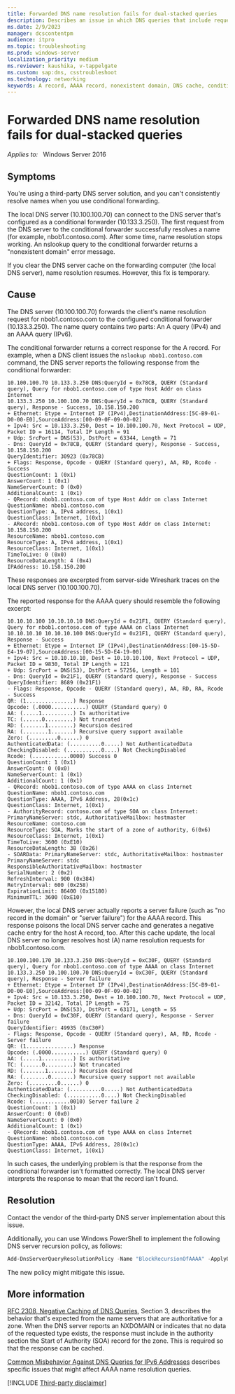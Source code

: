 ```yaml
---
title: Forwarded DNS name resolution fails for dual-stacked queries
description: Describes an issue in which DNS queries that include requests for A and AAAA records initially succeed but then fail.
ms.date: 2/9/2023
manager: dcscontentpm
audience: itpro
ms.topic: troubleshooting
ms.prod: windows-server
localization_priority: medium
ms.reviewer: kaushika, v-tappelgate
ms.custom: sap:dns, csstroubleshoot
ms.technology: networking
keywords: A record, AAAA record, nonexistent domain, DNS cache, conditional forward
---
```


# Forwarded DNS name resolution fails for dual-stacked queries

_Applies to:_ &nbsp; Windows Server 2016

## Symptoms

You're using a third-party DNS server solution, and you can't consistently resolve names when you use conditional forwarding.

The local DNS server (10.100.100.70) can connect to the DNS server that's configured as a conditional forwarder (10.133.3.250). The first request from the DNS server to the conditional forwarder successfully resolves a name (for example, nbob1.contoso.com). After some time, name resolution stops working. An nslookup query to the conditional forwarder returns a "nonexistent domain" error message.

If you clear the DNS server cache on the forwarding computer (the local DNS server), name resolution resumes. However, this fix is temporary.

## Cause

The DNS server (10.100.100.70) forwards the client's name resolution request for nbob1.contoso.com to the configured conditional forwarder (10.133.3.250). The name query contains two parts: An A query (IPv4) and an AAAA query (IPv6).

The conditional forwarder returns a correct response for the A record. For example, when a DNS client issues the `nslookup nbob1.contoso.com` command, the DNS server reports the following response from the conditional forwarder:

```output
10.100.100.70 10.133.3.250 DNS:QueryId = 0x78CB, QUERY (Standard query), Query for nbob1.contoso.com of type Host Addr on class Internet
10.133.3.250 10.100.100.70 DNS:QueryId = 0x78CB, QUERY (Standard query), Response - Success, 10.158.150.200
+ Ethernet: Etype = Internet IP (IPv4),DestinationAddress:[5C-B9-01-D0-00-E0],SourceAddress:[00-09-0F-09-00-02]
+ Ipv4: Src = 10.133.3.250, Dest = 10.100.100.70, Next Protocol = UDP, Packet ID = 16114, Total IP Length = 91
+ Udp: SrcPort = DNS(53), DstPort = 63344, Length = 71
- Dns: QueryId = 0x78CB, QUERY (Standard query), Response - Success, 10.158.150.200
QueryIdentifier: 30923 (0x78CB)
+ Flags: Response, Opcode - QUERY (Standard query), AA, RD, Rcode - Success
QuestionCount: 1 (0x1)
AnswerCount: 1 (0x1)
NameServerCount: 0 (0x0)
AdditionalCount: 1 (0x1)
- QRecord: nbob1.contoso.com of type Host Addr on class Internet
QuestionName: nbob1.contoso.com
QuestionType: A, IPv4 address, 1(0x1)
QuestionClass: Internet, 1(0x1)
- ARecord: nbob1.contoso.com of type Host Addr on class Internet: 10.158.150.200
ResourceName: nbob1.contoso.com
ResourceType: A, IPv4 address, 1(0x1)
ResourceClass: Internet, 1(0x1)
TimeToLive: 0 (0x0)
ResourceDataLength: 4 (0x4)
IPAddress: 10.158.150.200
```

These responses are excerpted from server-side Wireshark traces on the local DNS server (10.100.100.70).

The reported response for the AAAA query should resemble the following excerpt:

```output
10.10.10.100 10.10.10.10 DNS:QueryId = 0x21F1, QUERY (Standard query), Query for nbob1.contoso.com of type AAAA on class Internet
10.10.10.10 10.10.10.100 DNS:QueryId = 0x21F1, QUERY (Standard query), Response - Success
+ Ethernet: Etype = Internet IP (IPv4),DestinationAddress:[00-15-5D-E4-19-07],SourceAddress:[00-15-5D-E4-19-00]
+ Ipv4: Src = 10.10.10.10, Dest = 10.10.10.100, Next Protocol = UDP, Packet ID = 9830, Total IP Length = 121
+ Udp: SrcPort = DNS(53), DstPort = 57256, Length = 101
- Dns: QueryId = 0x21F1, QUERY (Standard query), Response - Success
QueryIdentifier: 8689 (0x21F1)
- Flags: Response, Opcode - QUERY (Standard query), AA, RD, RA, Rcode - Success
QR: (1...............) Response
Opcode: (.0000...........) QUERY (Standard query) 0
AA: (.....1..........) Is authoritative
TC: (......0.........) Not truncated
RD: (.......1........) Recursion desired
RA: (........1.......) Recursive query support available
Zero: (.........0......) 0
AuthenticatedData: (..........0.....) Not AuthenticatedData
CheckingDisabled: (...........0....) Not CheckingDisabled
Rcode: (............0000) Success 0
QuestionCount: 1 (0x1)
AnswerCount: 0 (0x0)
NameServerCount: 1 (0x1)
AdditionalCount: 1 (0x1)
- QRecord: nbob1.contoso.com of type AAAA on class Internet
QuestionName: nbob1.contoso.com
QuestionType: AAAA, IPv6 Address, 28(0x1c)
QuestionClass: Internet, 1(0x1)
- AuthorityRecord: contoso.com of type SOA on class Internet: PrimaryNameServer: stdc, AuthoritativeMailbox: hostmaster
ResourceName: contoso.com
ResourceType: SOA, Marks the start of a zone of authority, 6(0x6)
ResourceClass: Internet, 1(0x1)
TimeToLive: 3600 (0xE10)
ResourceDataLength: 38 (0x26)
- SOARData: PrimaryNameServer: stdc, AuthoritativeMailbox: hostmaster
PrimaryNameServer: stdc
ResponsibleAuthoritativeMailbox: hostmaster
SerialNumber: 2 (0x2)
RefreshInterval: 900 (0x384)
RetryInterval: 600 (0x258)
ExpirationLimit: 86400 (0x15180)
MinimumTTL: 3600 (0xE10)
```

However, the local DNS server actually reports a server failure (such as "no record in the domain" or "server failure") for the AAAA record. This response poisons the local DNS server cache and generates a negative cache entry for the host A record, too. After this cache update, the local DNS server no longer resolves host (A) name resolution requests for nbob1.contoso.com.

```output
10.100.100.170 10.133.3.250 DNS:QueryId = 0xC30F, QUERY (Standard query), Query for nbob1.contoso.com of type AAAA on class Internet
10.133.3.250 10.100.100.70 DNS:QueryId = 0xC30F, QUERY (Standard query), Response - Server failure
+ Ethernet: Etype = Internet IP (IPv4),DestinationAddress:[5C-B9-01-D0-00-E0],SourceAddress:[00-09-0F-09-00-02]
+ Ipv4: Src = 10.133.3.250, Dest = 10.100.100.70, Next Protocol = UDP, Packet ID = 32142, Total IP Length = 75
+ Udp: SrcPort = DNS(53), DstPort = 63171, Length = 55
- Dns: QueryId = 0xC30F, QUERY (Standard query), Response - Server failure
QueryIdentifier: 49935 (0xC30F)
- Flags: Response, Opcode - QUERY (Standard query), AA, RD, Rcode - Server failure
QR: (1...............) Response
Opcode: (.0000...........) QUERY (Standard query) 0
AA: (.....1..........) Is authoritative
TC: (......0.........) Not truncated
RD: (.......1........) Recursion desired
RA: (........0.......) Recursive query support not available
Zero: (.........0......) 0
AuthenticatedData: (..........0.....) Not AuthenticatedData
CheckingDisabled: (...........0....) Not CheckingDisabled
Rcode: (............0010) Server failure 2
QuestionCount: 1 (0x1)
AnswerCount: 0 (0x0)
NameServerCount: 0 (0x0)
AdditionalCount: 1 (0x1)
- QRecord: nbob1.contoso.com of type AAAA on class Internet
QuestionName: nbob1.contoso.com
QuestionType: AAAA, IPv6 Address, 28(0x1c)
QuestionClass: Internet, 1(0x1) 
```

In such cases, the underlying problem is that the response from the conditional forwarder isn't formatted correctly. The local DNS server interprets the response to mean that the record isn't found.

## Resolution

Contact the vendor of the third-party DNS server implementation about this issue.

Additionally, you can use Windows PowerShell to implement the following DNS server recursion policy, as follows:

```powershell
Add-DnsServerQueryResolutionPolicy -Name "BlockRecursionOfAAAA" -ApplyOnRecursion -Action Deny -QType "EQ,AAAA"
```

The new policy might mitigate this issue.

## More information

[RFC 2308, Negative Caching of DNS Queries](https://www.rfc-editor.org/rfc/rfc2308), Section 3, describes the behavior that's expected from the name servers that are authoritative for a zone. When the DNS server reports an NXDOMAIN or indicates that no data of the requested type exists, the response must include in the authority section the Start of Authority (SOA) record for the zone. This is required so that the response can be cached.

[Common Misbehavior Against DNS Queries for IPv6 Addresses](https://tools.ietf.org/html/rfc4074) describes specific issues that might affect AAAA name resolution queries.

[!INCLUDE [Third-party disclaimer](../../includes/third-party-disclaimer.md)]
